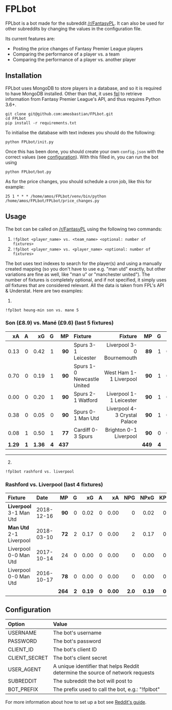 # FPLbot

FPLbot is a bot made for the subreddit [/r/FantasyPL](https://www.reddit.com/r/FantasyPL/).
It can also be used for other subreddits by changing the values in the
configuration file.

Its current features are:

* Posting the price changes of Fantasy Premier League players
* Comparing the performance of a player vs. a team
* Comparing the performance of a player vs. another player

## Installation

FPLbot uses MongoDB to store players in a database, and so it is required to
have MongoDB installed. Other than that, it uses [fpl](https://github.com/amosbastian/fpl)
to retrieve information from Fantasy Premier League's API, and thus requires
Python 3.6+.

    git clone git@github.com:amosbastian/FPLbot.git
    cd FPLbot
    pip install -r requirements.txt
    
To initialise the database with text indexes you should do the following:

    python FPLbot/init.py

Once this has been done, you should create your own `config.json` with the correct values (see [configuration](#configuration)).
With this filled in, you can run the bot using

    python FPLbot/bot.py
    
As for the price changes, you should schedule a cron job, like this for example:

    25 1 * * * /home/amos/FPLbot/venv/bin/python /home/amos/FPLbot/FPLbot/price_changes.py
    
## Usage

The bot can be called on [/r/FantasyPL](https://www.reddit.com/r/FantasyPL/) using the following two commands:

1. `!fplbot <player_name> vs. <team_name> <optional: number of fixtures>`
2. `!fplbot <player_name> vs. <player_name> <optional: number of fixtures>`

The bot uses text indexes to search for the player(s) and using a manually created mapping (so you don't have to use e.g. "man utd" exactly, but other variations are fine as well, like "man u" or "manchester united"). The number of fixtures is completely optional, and if not specified, it simply uses *all* fixtures that are considered relevant. All the data is taken from FPL's API & Understat. Here are two examples:

1.

    !fplbot heung-min son vs. mane 5

### Son (£8.9) vs. Mané (£9.6) (last 5 fixtures)

|xA|A|xG|G|MP|Fixture|Fixture|MP|G|xG|A|xA|
|-:|-:|-:|-:|-:|:-|-:|-:|-:|-:|-:|-:|
|0.13|0|0.42|1|**90**|Spurs 3-1 Leicester|Liverpool 3-0 Bournemouth|**89**|1|0.58|0|0.12|
|0.70|0|0.19|1|**90**|Spurs 1-0 Newcastle United|West Ham 1-1 Liverpool|**90**|1|0.64|0|0.00|
|0.00|0|0.20|1|**90**|Spurs 2-1 Watford|Liverpool 1-1 Leicester|**90**|1|0.18|0|0.10|
|0.38|0|0.05|0|**90**|Spurs 0-1 Man Utd|Liverpool 4-3 Crystal Palace|**90**|1|0.47|0|0.01|
|0.08|1|0.50|1|**77**|Cardiff 0-3 Spurs|Brighton 0-1 Liverpool|**90**|0|0.10|0|0.10|
|**1.29**|**1**|**1.36**|**4**|**437**|||**449**|**4**|**1.97**|**0**|**0.34**|

---

2.

    !fplbot rashford vs. liverpool
    
### Rashford vs. Liverpool (last 4 fixtures)

|Fixture|Date|MP|G|xG|A|xA|NPG|NPxG|KP|
|:-|:-|-:|-:|-:|-:|-:|-:|-:|-:|
|**Liverpool** 3-1 Man Utd|2018-12-16|**90**|0|0.02|0|0.00|0|0.02|0|
|**Man Utd** 2-1 Liverpool|2018-03-10|**72**|2|0.17|0|0.00|2|0.17|0|
|Liverpool 0-0 Man Utd|2017-10-14|24|0|0.00|0|0.00|0|0.00|0|
|Liverpool 0-0 Man Utd|2016-10-17|**78**|0|0.00|0|0.00|0|0.00|0|
|||**264**|**2**|**0.19**|**0**|**0.00**|**2.0**|**0.19**|**0**|

## Configuration

|Option|Value|
|:-|:-|
|USERNAME|The bot's username|
|PASSWORD|The bot's password|
|CLIENT_ID|The bot's client ID|
|CLIENT_SECRET|The bot's client secret|
|USER_AGENT|A unique identifier that helps Reddit determine the source of network requests|
|SUBREDDIT|The subreddit the bot will post to|
|BOT_PREFIX|The prefix used to call the bot, e.g.: "!fplbot"|

For more information about how to set up a bot see [Reddit's guide](https://github.com/reddit-archive/reddit/wiki/OAuth2-Quick-Start-Example#first-steps).
